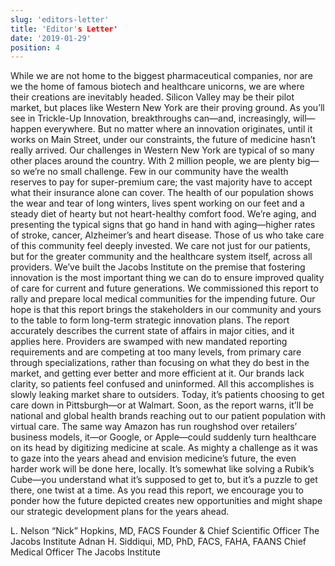 ```yaml
---
slug: 'editors-letter'
title: 'Editor's Letter'
date: '2019-01-29'
position: 4
---
```


While we are not home to the biggest pharmaceutical companies, nor are we the home of famous biotech and healthcare unicorns, we are where their creations are inevitably headed. Silicon Valley may be their pilot market, but places like Western New York are their proving ground. As you’ll see in Trickle-Up Innovation, breakthroughs can—and, increasingly, will—happen everywhere. But no matter where an innovation originates, until it works on Main Street, under our constraints, the future of medicine hasn’t really arrived.
Our challenges in Western New York are typical of so many other places around the country. With 2 million people, we are plenty big—so we’re no small challenge. Few in our community have the wealth reserves to pay for super-premium care; the vast majority have to accept what their insurance alone can cover. The health of our population shows the wear and tear of long winters, lives spent working on our feet and a steady diet of hearty but not heart-healthy comfort food. We’re aging, and presenting the typical signs that go hand in hand with aging—higher rates of stroke, cancer, Alzheimer’s and heart disease.
Those of us who take care of this community feel deeply invested. We care not just for our patients, but for the greater community and the healthcare system itself, across all providers. We’ve built the Jacobs Institute on the premise that fostering innovation is the most important thing we can do to ensure improved quality of care for current and future generations. We commissioned this report to rally and prepare local medical communities for the impending future. Our hope is that this report brings the stakeholders in our community and yours to the table to form long-term strategic innovation plans.
The report accurately describes the current state of affairs in major cities, and it applies here. Providers are swamped with new mandated reporting requirements and are competing at too many levels, from primary care through specializations, rather than focusing on what they do best in the market, and getting ever better and more efficient at it. Our brands lack clarity, so patients feel confused and uninformed. All this accomplishes is slowly leaking market share to outsiders. Today, it’s patients choosing to get care down in Pittsburgh—or at Walmart. Soon, as the report warns, it’ll be national and global health brands reaching out to our patient population with virtual care. The same way Amazon has run roughshod over retailers’ business models, it—or Google, or Apple—could suddenly turn healthcare on its head by digitizing medicine at scale.
As mighty a challenge as it was to gaze into the years ahead and envision medicine’s future, the even harder work will be done here, locally. It’s somewhat like solving a Rubik’s Cube—you understand what it’s supposed to get to, but it’s a puzzle to get there, one twist at a time. As you read this report, we encourage you to ponder how the future depicted creates new opportunities and might shape our strategic development plans for the years ahead.

L. Nelson “Nick” Hopkins, MD, FACS Founder & Chief Scientific Officer
The Jacobs Institute
Adnan H. Siddiqui, MD, PhD, FACS, FAHA, FAANS
Chief Medical Officer
The Jacobs Institute
